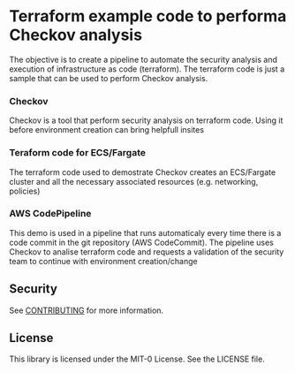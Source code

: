 # Terraform example code to performa Checkov analysis ###
The objective is to create a pipeline to automate the security analysis and execution of infrastructure as code (terraform). The terraform code is just a sample that can be used to perform Checkov analysis.

### Checkov
Checkov is a tool that perform security analysis on terraform code.
Using it before environment creation can bring helpfull insites

### Teraform code for ECS/Fargate
The terraform code used to demostrate Checkov creates an ECS/Fargate cluster and all the necessary associated resources (e.g. networking, policies)

### AWS CodePipeline
This demo is used in a pipeline that runs automaticaly every time there is a code commit in the git repository (AWS CodeCommit). The pipeline uses Checkov to analise terraform code and requests a validation of the security team to continue with environment creation/change

## Security
See [CONTRIBUTING](CONTRIBUTING.md#security-issue-notifications) for more information.

## License
This library is licensed under the MIT-0 License. See the LICENSE file.